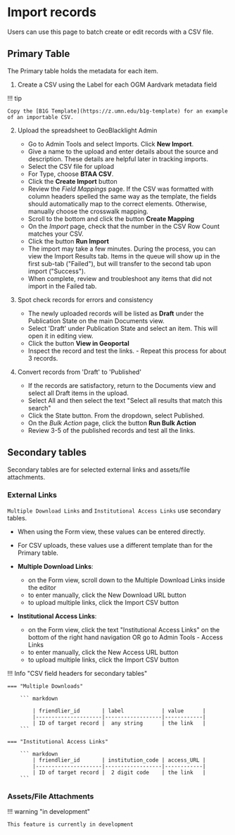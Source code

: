 # Import records

Users can use this page to batch create or edit records with a CSV file.

## Primary Table

The Primary table holds the metadata for each item.

1. Create a CSV using the Label for each OGM Aardvark metadata field

!!! tip

	Copy the [B1G Template](https://z.umn.edu/b1g-template) for an example of an importable CSV.

2. Upload the spreadsheet to GeoBlacklight Admin

	- Go to Admin Tools and select Imports. Click **New Import**.
	- Give a name to the upload and enter details about the source and description. These details are helpful later in tracking imports.
	- Select the CSV file for upload
	- For Type, choose **BTAA CSV**. 
	- Click the **Create Import** button
	- Review the _Field Mappings_ page. If the CSV was formatted with column headers spelled the same way as the template, the fields should automatically map to the correct elements. Otherwise, manually choose the crosswalk mapping.
	- Scroll to the bottom and click the button **Create Mapping**
	- On the _Import_ page, check that the number in the CSV Row Count matches your CSV.
	- Click the button **Run Import**
	- The import may take a few minutes. During the process, you can view the Import Results tab. Items in the queue will show up in the first sub-tab ("Failed"), but will transfer to the second tab upon import ("Success").
	- When complete, review and troubleshoot any items that did not import in the Failed tab.

3. Spot check records for errors and consistency

	- The newly uploaded records will be listed as **Draft** under the Publication State on the main Documents view.
	- Select 'Draft' under Publication State and select an item. This will open it in editing view.
	- Click the button **View in Geoportal**
	- Inspect the record and test the links.	- Repeat this process for about 3 records.


4. Convert records from 'Draft' to 'Published'

	- If the records are satisfactory, return to the Documents view and select all Draft items in the upload. 
	- Select All and then select the text "Select all results that match this search"
	- Click the State button. From the dropdown, select Published.
	- On the _Bulk Action_ page, click the button **Run Bulk Action**
	- Review 3-5 of the published records and test all the links.

## Secondary tables

Secondary tables are for selected external links and assets/file attachments.

### External Links

`Multiple Download Links` and `Institutional Access Links` use secondary tables.

* When using the Form view, these values can be entered directly.
* For CSV uploads, these values use a different template than for the Primary table.

* **Multiple Download Links**: 
	- on the Form view, scroll down to the Multiple Download Links inside the editor
	- to enter manually, click the New Download URL button
	- to upload multiple links, click the Import CSV button

* **Institutional Access Links**:
	- on the Form view, click the text "Institutional Access Links" on the bottom of the right hand navigation OR go to Admin Tools - Access Links
	- to enter manually, click the New Access URL button
	- to upload multiple links, click the Import CSV button

!!! Info "CSV field headers for secondary tables"

    === "Multiple Downloads"

        ``` markdown
        
			| friendlier_id       | label            | value      |
			|---------------------|------------------|------------|
			| ID of target record |  any string      | the link   |
        ```

    === "Institutional Access Links"

        ``` markdown
			| friendlier_id       | institution_code | access_URL |
			|---------------------|------------------|------------|
			| ID of target record |  2 digit code    | the link   |
        ```


### Assets/File Attachments

!!! warning "in development"

	This feature is currently in development